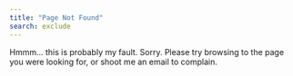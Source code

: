 ```yaml
---
title: "Page Not Found"
search: exclude
---  
```


Hmmm... this is probably my fault. Sorry. Please try browsing to the page you were looking for, or shoot me an email to complain.